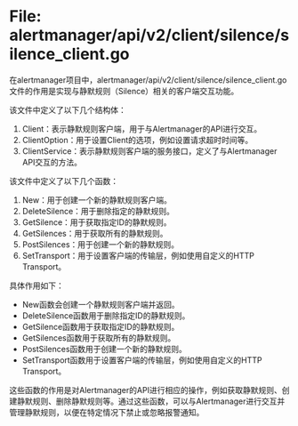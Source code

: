 # File: alertmanager/api/v2/client/silence/silence_client.go

在alertmanager项目中，alertmanager/api/v2/client/silence/silence_client.go文件的作用是实现与静默规则（Silence）相关的客户端交互功能。

该文件中定义了以下几个结构体：

1. Client：表示静默规则客户端，用于与Alertmanager的API进行交互。
2. ClientOption：用于设置Client的选项，例如设置请求超时时间等。
3. ClientService：表示静默规则客户端的服务接口，定义了与Alertmanager API交互的方法。

该文件中定义了以下几个函数：

1. New：用于创建一个新的静默规则客户端。
2. DeleteSilence：用于删除指定的静默规则。
3. GetSilence：用于获取指定ID的静默规则。
4. GetSilences：用于获取所有的静默规则。
5. PostSilences：用于创建一个新的静默规则。
6. SetTransport：用于设置客户端的传输层，例如使用自定义的HTTP Transport。

具体作用如下：

- New函数会创建一个静默规则客户端并返回。
- DeleteSilence函数用于删除指定ID的静默规则。
- GetSilence函数用于获取指定ID的静默规则。
- GetSilences函数用于获取所有的静默规则。
- PostSilences函数用于创建一个新的静默规则。
- SetTransport函数用于设置客户端的传输层，例如使用自定义的HTTP Transport。

这些函数的作用是对Alertmanager的API进行相应的操作，例如获取静默规则、创建静默规则、删除静默规则等。通过这些函数，可以与Alertmanager进行交互并管理静默规则，以便在特定情况下禁止或忽略报警通知。

